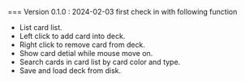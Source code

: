 === Version 0.1.0 : 2024-02-03
first check in with following function
- List card list.
- Left click to add card into deck.
- Right click to remove card from deck.
- Show card detial while mouse move on.
- Search cards in card list by card color and type.
- Save and load deck from disk.
